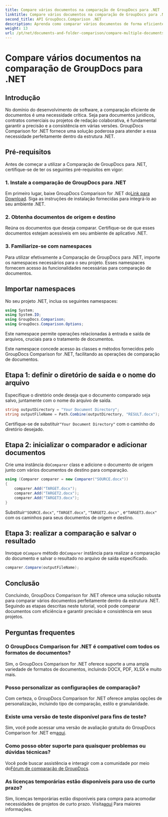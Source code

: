 ```yaml
---
title: Compare vários documentos na comparação de GroupDocs para .NET
linktitle: Compare vários documentos na comparação de GroupDocs para .NET
second_title: API GroupDocs.Comparison .NET
description: Aprenda como comparar vários documentos de forma eficiente usando GroupDocs Comparison for .NET. Siga nosso guia passo a passo para uma integração perfeita.
weight: 13
url: /pt/net/documents-and-folder-comparison/compare-multiple-documents-dotnet/
---
```


# Compare vários documentos na comparação de GroupDocs para .NET

## Introdução
No domínio do desenvolvimento de software, a comparação eficiente de documentos é uma necessidade crítica. Seja para documentos jurídicos, contratos comerciais ou projetos de redação colaborativa, é fundamental garantir a precisão e a consistência em várias versões. GroupDocs Comparison for .NET fornece uma solução poderosa para atender a essa necessidade perfeitamente dentro da estrutura .NET.
## Pré-requisitos
Antes de começar a utilizar a Comparação de GroupDocs para .NET, certifique-se de ter os seguintes pré-requisitos em vigor:
### 1. Instale a comparação de GroupDocs para .NET
 Em primeiro lugar, baixe GroupDocs Comparison for .NET do[Link para Download](https://releases.groupdocs.com/comparison/net/). Siga as instruções de instalação fornecidas para integrá-lo ao seu ambiente .NET.
### 2. Obtenha documentos de origem e destino
Reúna os documentos que deseja comparar. Certifique-se de que esses documentos estejam acessíveis em seu ambiente de aplicativo .NET.
### 3. Familiarize-se com namespaces
Para utilizar efetivamente a Comparação de GroupDocs para .NET, importe os namespaces necessários para o seu projeto. Esses namespaces fornecem acesso às funcionalidades necessárias para comparação de documentos.

## Importar namespaces
No seu projeto .NET, inclua os seguintes namespaces:

```csharp
using System;
using System.IO;
using GroupDocs.Comparison;
using GroupDocs.Comparison.Options;
```
Este namespace permite operações relacionadas à entrada e saída de arquivos, cruciais para o tratamento de documentos.

Este namespace concede acesso às classes e métodos fornecidos pelo GroupDocs Comparison for .NET, facilitando as operações de comparação de documentos.
## Etapa 1: definir o diretório de saída e o nome do arquivo
Especifique o diretório onde deseja que o documento comparado seja salvo, juntamente com o nome do arquivo de saída.
```csharp
string outputDirectory = "Your Document Directory";
string outputFileName = Path.Combine(outputDirectory, "RESULT.docx");
```
 Certifique-se de substituir`"Your Document Directory"` com o caminho do diretório desejado.
## Etapa 2: inicializar o comparador e adicionar documentos
 Crie uma instância do`Comparer` class e adicione o documento de origem junto com vários documentos de destino para comparação.
```csharp
using (Comparer comparer = new Comparer("SOURCE.docx"))
{
    comparer.Add("TARGET.docx");
    comparer.Add("TARGET2.docx");
    comparer.Add("TARGET3.docx");
}
```
 Substituir`"SOURCE.docx"`, `"TARGET.docx"`, `"TARGET2.docx"` , e`"TARGET3.docx"` com os caminhos para seus documentos de origem e destino.
## Etapa 3: realizar a comparação e salvar o resultado
 Invoque o`Compare` método do`Comparer` instância para realizar a comparação do documento e salvar o resultado no arquivo de saída especificado.
```csharp
comparer.Compare(outputFileName);
```

## Conclusão
Concluindo, GroupDocs Comparison for .NET oferece uma solução robusta para comparar vários documentos perfeitamente dentro da estrutura .NET. Seguindo as etapas descritas neste tutorial, você pode comparar documentos com eficiência e garantir precisão e consistência em seus projetos.
## Perguntas frequentes
### O GroupDocs Comparison for .NET é compatível com todos os formatos de documentos?
Sim, o GroupDocs Comparison for .NET oferece suporte a uma ampla variedade de formatos de documentos, incluindo DOCX, PDF, XLSX e muito mais.
### Posso personalizar as configurações de comparação?
Com certeza, o GroupDocs Comparison for .NET oferece amplas opções de personalização, incluindo tipo de comparação, estilo e granularidade.
### Existe uma versão de teste disponível para fins de teste?
 Sim, você pode acessar uma versão de avaliação gratuita do GroupDocs Comparison for .NET em[aqui](https://releases.groupdocs.com/).
### Como posso obter suporte para quaisquer problemas ou dúvidas técnicas?
 Você pode buscar assistência e interagir com a comunidade por meio do[Fórum de comparação de GroupDocs](https://forum.groupdocs.com/c/comparison/12).
### As licenças temporárias estão disponíveis para uso de curto prazo?
Sim, licenças temporárias estão disponíveis para compra para acomodar necessidades de projetos de curto prazo. Visita[aqui](https://purchase.groupdocs.com/temporary-license/) Para maiores informações.